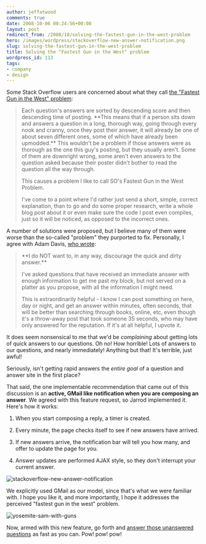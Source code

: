 ```yaml
---
author: jeffatwood
comments: true
date: 2008-10-06 08:24:56+00:00
layout: post
redirect_from: /2008/10/solving-the-fastest-gun-in-the-west-problem
hero: /images/wordpress/stackoverflow-new-answer-notification.png
slug: solving-the-fastest-gun-in-the-west-problem
title: Solving the "Fastest Gun in the West" problem
wordpress_id: 113
tags:
- company
- design
---
```



Some Stack Overflow users are concerned about what they call [the "Fastest Gun in the West" problem](http://stackoverflow.uservoice.com/pages/general/suggestions/24695):





<blockquote>
Each question's answers are sorted by descending score and then descending time of posting. **This means that if a person sits down and answers a question in a long, thorough way, going through every nook and cranny, once they post their answer, it will already be one of about seven different ones, some of which have already been upmodded.** This wouldn't be a problem if those answers were as thorough as the one this guy's posting, but they usually aren't. Some of them are downright wrong, some aren't even answers to the question asked because their poster didn't bother to read the question all the way through.

> 
> 
This causes a problem I like to call SO's Fastest Gun in the West Problem.

> 
> 
I've come to a point where I'd rather just send a short, simple, correct explanation, than to go and do some proper research, write a whole blog post about it or even make sure the code I post even compiles, just so it will be noticed, as opposed to the incorrect ones.
</blockquote>





A number of solutions were proposed, but I believe many of them were worse than the so-called "problem" they purported to fix. Personally, I agree with Adam Davis, [who wrote](http://stackoverflow.com/questions/56103/fastest-gun-in-the-west-problem#56557):





<blockquote>
**I do NOT want to, in any way, discourage the quick and dirty answer.**

> 
> 
I've asked questions that have received an immediate answer with enough information to get me past my block, but not served on a platter as you propose, with all the information I might need.

> 
> 
This is extraordinarily helpful - I know I can post something on here, day or night, and get an answer within minutes, often seconds, that will be better than searching through books, online, etc, even though it's a throw-away post that took someone 35 seconds, who may have only answered for the reputation. If it's at all helpful, I upvote it.
</blockquote>





It does seem nonsensical to me that we'd be _complaining_ about getting lots of quick answers to our questions. Oh no! How horrible! Lots of answers to our questions, and nearly immediately! Anything but that! It's terrible, just awful!



Seriously, isn't getting rapid answers the _entire goal_ of a question and answer site in the first place?



That said, the one implementable recommendation that came out of this discussion is an **active, GMail like notification when you are composing an answer**. We agreed with this feature request, so Jarrod implemented it. Here's how it works:







  1. When you start composing a reply, a timer is created.

  2. Every minute, the page checks itself to see if new answers have arrived.

  3. If new answers arrive, the notification bar will tell you how many, and offer to update the page for you.

  4. Answer updates are performed AJAX style, so they don't interrupt your current answer.




![stackoverflow-new-answer-notification](/blog/images/wordpress/stackoverflow-new-answer-notification.png)



We explicitly used GMail as our model, since that's what we were familiar with. I hope you like it, and more importantly, I hope it addresses the perceived "fastest gun in the west" problem.



![yosemite-sam-with-guns](/blog/images/wordpress/yosemite-sam-with-guns.png)



Now, armed with this new feature, go forth and [answer those unanswered questions](http://stackoverflow.com/unanswered) as fast as you can. Pow! pow! pow!

